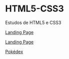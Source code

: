 # HTML5-CSS3
 Estudos de HTML5 e CSS3
 
<p><a href="https://jooaomarcelo.github.io/html-css/projetos/Social" target="_blank">Landing Page</a></p>
<p><a href="https://jooaomarcelo.github.io/html-css/projetos/Landing%20Page" target="_blank">Landing Page</a></p>
<p><a href="https://jooaomarcelo.github.io/html-css/projetos/Pokédex" target="_blank">Pokédex</a></p>
